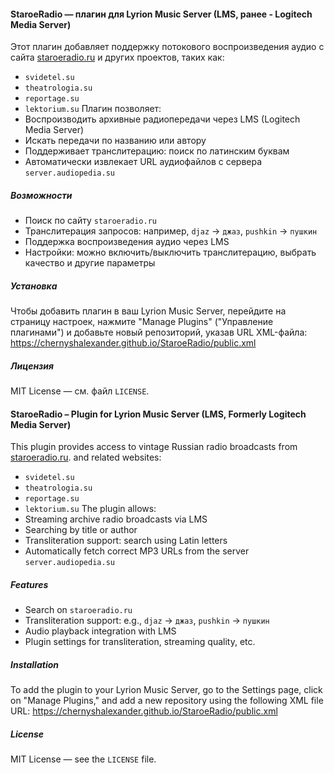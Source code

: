 #### StaroeRadio — плагин для Lyrion Music Server  (LMS, ранее  - Logitech Media Server)

Этот плагин добавляет поддержку потокового воспроизведения аудио с сайта [staroeradio.ru](http://staroeradio.ru) и других проектов, таких как:
- `svidetel.su`
- `theatrologia.su`
- `reportage.su`
- `lektorium.su`
Плагин позволяет:
- Воспроизводить архивные радиопередачи через LMS (Logitech Media Server)
- Искать передачи по названию или автору
- Поддерживает транслитерацию: поиск по латинским буквам
- Автоматически извлекает URL аудиофайлов с сервера `server.audiopedia.su`

##### Возможности

- Поиск по сайту `staroeradio.ru`
- Транслитерация запросов: например, `djaz` → `джаз`, `pushkin` → `пушкин`
- Поддержка воспроизведения аудио через LMS
- Настройки: можно включить/выключить транслитерацию, выбрать качество и другие параметры

##### Установка

Чтобы добавить плагин в ваш Lyrion Music Server, перейдите на страницу настроек, нажмите "Manage Plugins" ("Управление плагинами") 
и добавьте новый репозиторий, указав URL XML-файла:
https://chernyshalexander.github.io/StaroeRadio/public.xml

##### Лицензия

MIT License — см. файл `LICENSE`.


#### StaroeRadio – Plugin for Lyrion Music Server (LMS, Formerly Logitech Media Server)

This plugin provides access to vintage Russian radio broadcasts from [staroeradio.ru](http://www.staroeradio.ru/).
 and related websites:
- `svidetel.su`
- `theatrologia.su`
- `reportage.su`
- `lektorium.su`
The plugin allows:
- Streaming archive radio broadcasts via LMS
- Searching by title or author
- Transliteration support: search using Latin letters 
- Automatically fetch correct MP3 URLs from the server `server.audiopedia.su`

##### Features

- Search on `staroeradio.ru`
- Transliteration support: e.g., `djaz` → `джаз`, `pushkin` → `пушкин`
- Audio playback integration with LMS
- Plugin settings for transliteration, streaming quality, etc.

##### Installation
 
To add the plugin to your Lyrion Music Server, go to the Settings page, click on "Manage Plugins," 
and add a new repository using the following XML file URL:
https://chernyshalexander.github.io/StaroeRadio/public.xml

##### License

MIT License — see the `LICENSE` file.